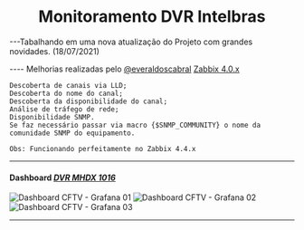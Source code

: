 
# <div align="center">Monitoramento DVR Intelbras </div>

---Tabalhando em uma nova atualização do Projeto com grandes novidades. (18/07/2021)

---- Melhorias realizadas pelo [@everaldoscabral](https://github.com/everaldoscabral) [Zabbix 4.0.x](https://github.com/GeorgeHPD/Monitoramento-DVR-Intelbras-Zabbix/tree/master/Template/Template%20Zabbix%204.0.x) 

    Descoberta de canais via LLD;
    Descoberta do nome do canal; 
    Descoberta da disponibilidade do canal;
    Análise de tráfego de rede;
    Disponibilidade SNMP.
    Se faz necessário passar via macro {$SNMP_COMMUNITY} o nome da comunidade SNMP do equipamento.
    
    Obs: Funcionando perfeitamente no Zabbix 4.4.x

---
#### Dashboard [***DVR MHDX 1016***](https://grafana.com/grafana/dashboards/10689)
![Dashboard CFTV - Grafana 01](https://user-images.githubusercontent.com/47629745/62641834-dd06a800-b91a-11e9-90b5-41ff0b8c035c.png)
![Dashboard CFTV - Grafana 02](https://user-images.githubusercontent.com/47629745/62641854-e98b0080-b91a-11e9-97fa-6aebc28bf931.png)
![Dashboard CFTV - Grafana 03](https://user-images.githubusercontent.com/47629745/62641864-ef80e180-b91a-11e9-8735-36f5aa2aab65.png)


---
